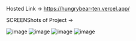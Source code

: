 Hosted Link -> https://hungrybear-ten.vercel.app/


SCREENShots of Project ->

![image](https://github.com/AjaySRawat07/Food-App/assets/149299603/546ab0f0-1412-446c-adce-85ac9f3a511c)
![image](https://github.com/AjaySRawat07/Food-App/assets/149299603/b338c2bd-338a-47cd-a3ce-911a302a2f44)
![image](https://github.com/AjaySRawat07/Food-App/assets/149299603/a76c03c8-1101-4589-b3b9-7fa8ccb26922)
![image](https://github.com/AjaySRawat07/Food-App/assets/149299603/04272b3c-9c50-4516-aa5f-352b52a56a4f)
